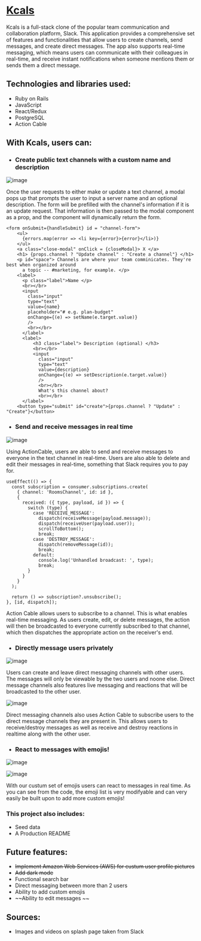# [Kcals](https://kcals.herokuapp.com/)

Kcals is a full-stack clone of the popular team communication and collaboration platform, Slack. This application provides a comprehensive set of features and functionalities that allow users to create channels, send messages, and create direct messages. The app also supports real-time messaging, which means users can communicate with their colleagues in real-time, and receive instant notifications when someone mentions them or sends them a direct message.


## Technologies and libraries used:

  - Ruby on Rails
  - JavaScript
  - React/Redux
  - PostgreSQL
  - Action Cable

## With Kcals, users can:

 - ### Create public text channels with a custom name and description
  
  ![image](https://user-images.githubusercontent.com/30753677/233995448-31456909-e16d-47c1-be7e-4ad0a747bb26.png)
  
   
  Once the user requests to either make or update a text channel, a modal pops up that prompts the user to input a server name and an optional description. The form will be prefilled with the channel's information if it is an update request. That information is then passed to the modal component as a prop, and the component will dynamically return the form.
  
  ```
  <form onSubmit={handleSubmit} id = "channel-form">
      <ul>
        {errors.map(error => <li key={error}>{error}</li>)}
      </ul>
      <a class="close-modal" onClick = {closeModal}> X </a>
      <h1> {props.channel ? "Update channel" : "Create a channel"} </h1>
      <p id="space"> Channels are where your team comminicates. They're best when organized around
        a topic -- #marketing, for example. </p>
      <label>
        <p class="label">Name </p>
        <br></br>
        <input
          class="input"
          type="text"
          value={name}
          placeholder="# e.g. plan-budget"
          onChange={(e) => setName(e.target.value)}
          />
          <br></br>
        </label>
        <label>
            <h3 class="label"> Description (optional) </h3>
            <br></br>
            <input
              class="input"
              type="text"
              value={description}
              onChange={(e) => setDescription(e.target.value)}
              />
              <br></br>
              What's this channel about?
              <br></br>
        </label>
      <button type="submit" id="create">{props.channel ? "Update" : "Create"}</button>
  ```
  
 - ### Send and receive messages in real time
  
  ![image](https://user-images.githubusercontent.com/30753677/236091110-1c3369a5-8310-41e4-92ea-3255818a9137.png)

  
  Using ActionCable, users are able to send and receive messages to everyone in the text channel in real-time. Users are also able to delete and edit their messages in real-time, something that Slack requires you to pay for.
  
  ```
  useEffect(() => {
    const subscription = consumer.subscriptions.create(
      { channel: 'RoomsChannel', id: id },
      {
        received: ({ type, payload, id }) => {
          switch (type) {
            case 'RECEIVE_MESSAGE':
              dispatch(receiveMessage(payload.message));
              dispatch(receiveUser(payload.user));
              scrollToBottom();
              break;
            case 'DESTROY_MESSAGE':
              dispatch(removeMessage(id));
              break;
            default:
              console.log('Unhandled broadcast: ', type);
              break;
          }
        }
      }
    );

    return () => subscription?.unsubscribe();
  }, [id, dispatch]);
  ```
  
  Action Cable allows users to subscribe to a channel. This is what enables real-time messaging. As users create, edit, or delete messages, the action will then be broadcasted to everyone currently subscribed to that channel, which then dispatches the appropriate action on the receiver's end.

- ### Directly message users privately

![image](https://user-images.githubusercontent.com/30753677/236104847-e359f41b-10b9-416e-a049-b3ce3e6bc3e5.png)

  Users can create and leave direct messaging channels with other users. The messages will only be viewable by the two users and noone else. Direct message channels also features live messaging and reactions that will be broadcasted to the other user.

![image](https://user-images.githubusercontent.com/30753677/235471777-79f51f51-b76f-496b-914c-db383ef11c03.png)

Direct messaging channels also uses Action Cable to subscribe users to the direct message channels they are present in. This allows users to receive/destroy messages as well as receive and destroy reactions in realtime along with the other user.

- ### React to messages with emojis!

![image](https://user-images.githubusercontent.com/30753677/236105251-c02f7040-a5f8-4b5e-ad4b-19034836a1e5.png)

![image](https://user-images.githubusercontent.com/30753677/235472731-34fa0853-0e02-4144-8887-dbbe32eaed31.png)


With our custum set of emojis users can react to messages in real time. As you can see from the code, the emoji list is very modifyable and can very easily be built upon to add more custom emojis!

### This project also includes:

- Seed data
- A Production README

## Future features:

- ~~Implement Amazon Web Services (AWS) for custum user profile pictures~~
- ~~Add dark mode~~
- Functional search bar
- Direct messaging between more than 2 users
- Ability to add custom emojis
- ~~Ability to edit messages ~~

## Sources:

- Images and videos on splash page taken from Slack
